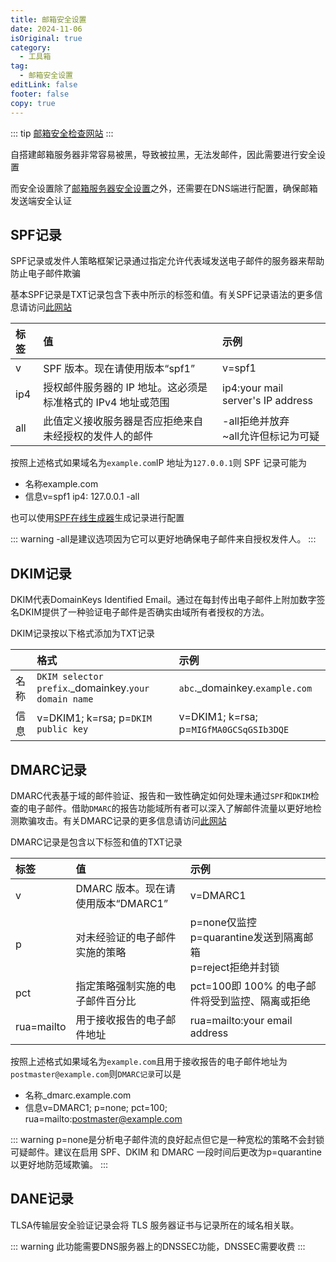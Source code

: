 ```yaml
---
title: 邮箱安全设置
date: 2024-11-06
isOriginal: true
category:
  - 工具箱
tag:
  - 邮箱安全设置
editLink: false
footer: false
copy: true
---
```


::: tip
[邮箱安全检查网站](https://mxtoolbox.com/)
:::

自搭建邮箱服务器非常容易被黑，导致被拉黑，无法发邮件，因此需要进行安全设置

而安全设置除了[邮箱服务器安全设置](https://kb.synology.cn/zh-cn/DSM/tutorial/MailPlus_being_a_spammer)之外，还需要在DNS端进行配置，确保邮箱发送端安全认证

## SPF记录

SPF记录或发件人策略框架记录通过指定允许代表域发送电子邮件的服务器来帮助防止电子邮件欺骗

基本SPF记录是TXT记录包含下表中所示的标签和值。有关SPF记录语法的更多信息请访问[此网站](http://www.open-spf.org/SPF_Record_Syntax/)

|标签|值|示例|
|:-|:-|:-|
|v|SPF 版本。现在请使用版本“spf1”|v=spf1|
|ip4|授权邮件服务器的 IP 地址。这必须是标准格式的 IPv4 地址或范围|ip4:your mail server's IP address|
|all|此值定义接收服务器是否应拒绝来自未经授权的发件人的邮件|-all拒绝并放弃<br>~all允许但标记为可疑|

按照上述格式如果域名为`example.com`IP 地址为`127.0.0.1`则 SPF 记录可能为

- 名称example.com
- 信息v=spf1 ip4: 127.0.0.1 -all

也可以使用[SPF在线生成器](https://dmarcly.com/tools/spf-record-generator)生成记录进行配置

::: warning
-all是建议选项因为它可以更好地确保电子邮件来自授权发件人。
:::

## DKIM记录

DKIM代表DomainKeys Identified Email。通过在每封传出电子邮件上附加数字签名DKIM提供了一种验证电子邮件是否确实由域所有者授权的方法。

DKIM记录按以下格式添加为TXT记录

||格式|示例|
|:-|:-|:-|
|名称|`DKIM selector prefix`._domainkey.`your domain name`|`abc`._domainkey.`example.com`|
|信息|v=DKIM1; k=rsa; p=`DKIM public key`|v=DKIM1; k=rsa; p=`MIGfMA0GCSqGSIb3DQE`|

## DMARC记录

DMARC代表基于域的邮件验证、报告和一致性确定如何处理未通过`SPF`和`DKIM`检查的电子邮件。借助`DMARC`的报告功能域所有者可以深入了解邮件流量以更好地检测欺骗攻击。有关DMARC记录的更多信息请访问[此网站](https://dmarc.org/)

DMARC记录是包含以下标签和值的TXT记录

|标签|值|示例|
|:-|:-|:-|
|v|DMARC 版本。现在请使用版本“DMARC1”|v=DMARC1|
|p|对未经验证的电子邮件实施的策略|p=none仅监控<br>p=quarantine发送到隔离邮箱<br>p=reject拒绝并封锁|
|pct|指定策略强制实施的电子邮件百分比|pct=100即 100% 的电子邮件将受到监控、隔离或拒绝|
|rua=mailto|用于接收报告的电子邮件地址|rua=mailto:your email address|

按照上述格式如果域名为`example.com`且用于接收报告的电子邮件地址为`postmaster@example.com`则`DMARC记录`可以是

- 名称_dmarc.example.com
- 信息v=DMARC1; p=none; pct=100; rua=mailto:postmaster@example.com

::: warning
p=none是分析电子邮件流的良好起点但它是一种宽松的策略不会封锁可疑邮件。建议在启用 SPF、DKIM 和 DMARC 一段时间后更改为p=quarantine以更好地防范域欺骗。
:::

## DANE记录

TLSA传输层安全验证记录会将 TLS 服务器证书与记录所在的域名相关联。

::: warning
此功能需要DNS服务器上的DNSSEC功能，DNSSEC需要收费
:::